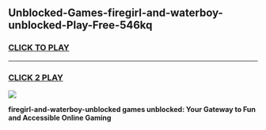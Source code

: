 
## Unblocked-Games-firegirl-and-waterboy-unblocked-Play-Free-546kq
<h3>
<a href="https://premium76.site?title=firegirl-and-waterboy-unblocked&ref=10A">CLICK TO PLAY</a></h3>
<hr>

<h3>
<a href="https://premium76.site?title=firegirl-and-waterboy-unblocked&ref=10A">CLICK 2 PLAY</a>
  
</h3>

<a href="https://premium76.site?title=firegirl-and-waterboy-unblocked&ref=10A"><img src="https://clearcache.store/games.png"></a>


**firegirl-and-waterboy-unblocked games unblocked: Your Gateway to Fun and Accessible Online Gaming**
